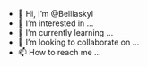 - 👋 Hi, I’m @Belllaskyl
- 👀 I’m interested in ...
- 🌱 I’m currently learning ...
- 💞️ I’m looking to collaborate on ...
- 📫 How to reach me ...

<!---
Belllaskyl/Belllaskyl is a ✨ special ✨ repository because its `README.md` (this file) appears on your GitHub profile.
You can click the Preview link to take a look at your changes.
--->
